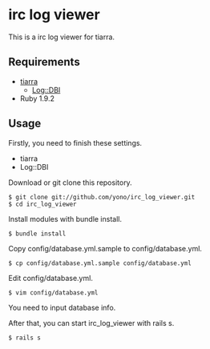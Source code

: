 # irc log viewer

This is a irc log viewer for tiarra.

## Requirements

- [tiarra](http://www.clovery.jp/tiarra/)
  - [Log::DBI](http://d.hatena.ne.jp/woremacx/20080404/1207260356)
- Ruby 1.9.2

## Usage

Firstly, you need to finish these settings.

- tiarra
- Log::DBI

Download or git clone this repository.

    $ git clone git://github.com/yono/irc_log_viewer.git
    $ cd irc_log_viewer

Install modules with bundle install.

    $ bundle install

Copy config/database.yml.sample to config/database.yml.

    $ cp config/database.yml.sample config/database.yml

Edit config/database.yml.

    $ vim config/database.yml

You need to input database info.

After that, you can start irc_log_viewer with rails s.

    $ rails s

